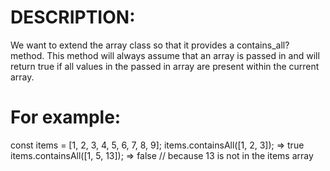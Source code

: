 # DESCRIPTION:
We want to extend the array class so that it provides a contains_all? method. This method will always assume that an array is passed in and will return true if all values in the passed in array are present within the current array.

# For example:

const items = [1, 2, 3, 4, 5, 6, 7, 8, 9];
items.containsAll([1, 2, 3]);  =>  true
items.containsAll([1, 5, 13]);  =>  false // because 13 is not in the items array
